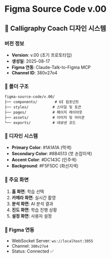 # Figma Source Code v.00

## 📐 Calligraphy Coach 디자인 시스템

### 버전 정보
- **Version**: v.00 (초기 프로토타입)
- **생성일**: 2025-08-17
- **Figma 연동**: Claude-Talk-to-Figma MCP
- **Channel ID**: 380v27o4

### 📁 폴더 구조
```
figma-source-code/v.00/
├── components/        # UI 컴포넌트
├── styles/           # 스타일 및 토큰
├── pages/            # 페이지 레이아웃
├── assets/           # 이미지 및 아이콘
└── exports/          # 내보낸 코드
```

### 🎨 디자인 시스템
- **Primary Color**: #1A1A1A (먹색)
- **Secondary Color**: #8B4513 (붓 손잡이색)
- **Accent Color**: #DC143C (인주색)
- **Background**: #F5F5DC (화선지색)

### 📱 주요 화면
1. **홈 화면**: 학습 선택
2. **카메라 화면**: 실시간 촬영
3. **분석 화면**: AI 분석 결과
4. **진도 화면**: 학습 진행 상황
5. **설정 화면**: 사용자 설정

### 🔗 Figma 연동
- WebSocket Server: `ws://localhost:3055`
- Channel: `380v27o4`
- Status: Connected ✅